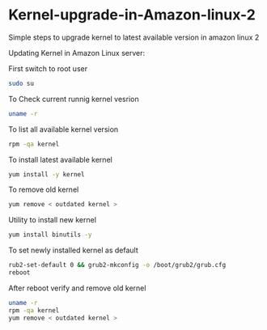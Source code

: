 # Kernel-upgrade-in-Amazon-linux-2
Simple steps to upgrade kernel to latest available version in amazon linux 2

Updating Kernel in Amazon Linux server:

First switch to root user
```bash
sudo su
```

To Check current runnig kernel vesrion
```bash
uname -r
```

To list all available kernel version
```bash
rpm -qa kernel
```

To install latest available kernel
```bash
yum install -y kernel
```

To remove old kernel
```bash
yum remove < outdated kernel > 
```

Utility to install new kernel
```bash
yum install binutils -y
```

To set newly installed kernel as default
```bash
rub2-set-default 0 && grub2-mkconfig -o /boot/grub2/grub.cfg 
reboot
```

After reboot verify and remove old kernel
```bash
uname -r
rpm -qa kernel  
yum remove < outdated kernel >
```
